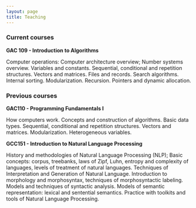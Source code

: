```yaml
---
layout: page
title: Teaching
---
```

### Current courses

**GAC 109 - Introduction to Algorithms**

Computer operations: Computer architecture overview; Number systems overview. Variables and constants. Sequential, conditional and repetition structures. Vectors and matrices. Files and records. Search algorithms. Internal sorting. Modularization. Recursion. Pointers and dynamic allocation.

### Previous courses

**GAC110 - Programming Fundamentals I**

How computers work. Concepts and construction of algorithms. Basic data types. Sequential, conditional and repetition structures. Vectors and matrices. Modularization. Heterogeneous variables.

**GCC151 - Introduction to Natural Language Processing**

History and methodologies of Natural Language Processing (NLP); Basic concepts: corpus, treebanks, laws of Zipf, Luhn, entropy and complexity of languages, levels of treatment of natural languages. Techniques of Interpretation and Generation of Natural Language. Introduction to morphology and morphosyntax, techniques of morphosyntactic labeling. Models and techniques of syntactic analysis. Models of semantic representation: lexical and sentential semantics. Practice with toolkits and tools of Natural Language Processing.

